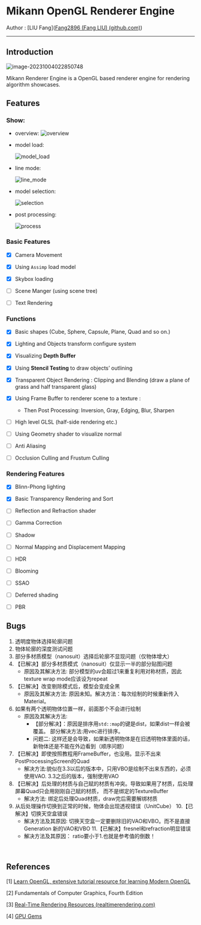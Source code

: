 # Mikann OpenGL Renderer Engine

Author : [LIU Fang]([Fang2896 (Fang LIU) (github.com)](https://github.com/Fang2896))

---

## Introduction

![image-20231004022850748](./assets/sample_image/sample_image_1.png)

Mikann Renderer Engine is a OpenGL based renderer engine for rendering algorithm showcases.



## Features

### Show:
- overview:
  ![overview](./assets/sample_image/overview.png)

- model load:

  ![model_load](./assets/sample_image/model_load.png)

- line mode:

  ![line_mode](./assets/sample_image/line_mode.png)

- model selection:

  ![selection](./assets/sample_image/model_selection.png)

- post processing:

  ![process](./assets/sample_image/postprocessing.png)


### Basic Features

* [x] Camera Movement
* [x] Using `Assimp` load model
* [x] Skybox loading
* [ ] Scene Manger (using scene tree)
* [ ] Text Rendering



### Functions

* [x] Basic shapes
  (Cube, Sphere, Capsule, Plane, Quad and so on.)
* [x] Lighting and Objects transform configure system
* [x] Visualizing **Depth Buffer**
* [x] Using **Stencil Testing** to draw objects’ outlining
* [x] Transparent Object Rendering : Clipping and Blending 
  (draw a plane of grass and half transparent glass)
* [x] Using Frame Buffer to renderer scene to a texture : 
  * Then Post Processing: Inversion, Gray, Edging, Blur, Sharpen
* [ ] High level GLSL (half-side rendering etc.)
* [ ] Using Geometry shader to visualize normal
* [ ] Anti Aliasing
* [ ] Occlusion Culling and Frustum Culling



### Rendering Features

* [x] Blinn-Phong lighting 
* [x] Basic Transparency Rendering and Sort
* [ ] Reflection and Refraction shader
* [ ] Gamma Correction
* [ ] Shadow
* [ ] Normal Mapping and Displacement Mapping
* [ ] HDR
* [ ] Blooming
* [ ] SSAO
* [ ] Deferred shading
* [ ] PBR


## Bugs
1. 透明度物体选择轮廓问题
2. 物体轮廓的深度测试问题
3. 部分多材质模型（nanosuit）选择后轮廓不显现问题（仅物体增大）
4. 【已解决】部分多材质模式（nanosuit）仅显示一半的部分贴图问题
   * 原因及其解决方法: 
     部分模型的uv会超过1来重复利用对称材质，因此texture wrap mode应该设为repeat
5. 【已解决】改变剔除模式后，模型会变成全黑
   * 原因及其解决方法:
     原因未知。解决方法：每次绘制的时候重新传入Material。
6. 如果有两个透明物体位置一样，前面那个不会进行绘制
   * 原因及其解决方法:
     * 【部分解决】：原因是排序用`std::map`的键是dist，如果dist一样会被覆盖。
        部分解决方法:用vec进行排序。
     * 问题二: 这样还是会导致，如果新透明物体是在旧透明物体里面的话，
       新物体还是不能在外边看到（顺序问题）
7. 【已解决】即使按照教程用FrameBuffer，也没用。显示不出来PostProcessingScreen的Quad 
     * 解决方法:貌似在3.3以后的版本中，只用VBO是绘制不出来东西的，必须使用VAO.
       3.3之后的版本，强制使用VAO
8. 【已解决】后处理的材质与自己赋的材质有冲突。导致如果用了材质，后处理屏幕Quad只会用刚刚自己赋的材质， 而不是绑定的TextureBuffer
     * 解决方法: 绑定后处理Quad材质，draw完后需要解绑材质
9. 从后处理操作切换到正常的时候，物体会出现透视错误（UnitCube）
10.【已解决】切换天空盒错误
     * 解决方法及其原因:
       切换天空盒一定要删除旧的VAO和VBO。而不是直接Generation 新的VAO和VBO
11.【已解决】fresnel和refraction明显错误
     * 解决方法及其原因：
       ratio要小于1.也就是参考值的倒数！


​    


## References

[1] [Learn OpenGL, extensive tutorial resource for learning Modern OpenGL](https://learnopengl.com/)

[2] Fundamentals of Computer Graphics, Fourth Edition

[3] [Real-Time Rendering Resources (realtimerendering.com)](https://www.realtimerendering.com/)

[4] [GPU Gems](https://developer.nvidia.com/gpugems/gpugems/contributors)

